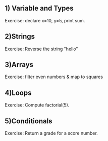 ## 1) Variable and Types

Exercise: declare x=10, y=5, print sum.

## 2)Strings

Exercise: Reverse the string "hello"

## 3)Arrays

Exercise: filter even numbers & map to squares

## 4)Loops

Exercise: Compute factorial(5).

## 5)Conditionals

Exercise: Return a grade for a score number.



